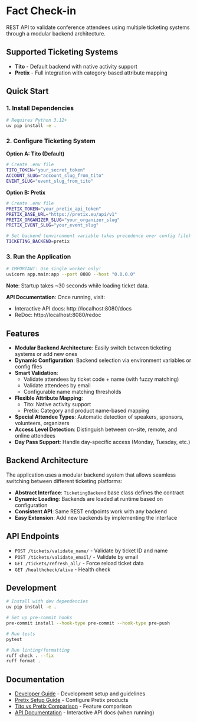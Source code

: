 # Fact Check-in

REST API to validate conference attendees using multiple ticketing systems through a modular backend architecture.

## Supported Ticketing Systems

- **Tito** - Default backend with native activity support
- **Pretix** - Full integration with category-based attribute mapping

## Quick Start

### 1. Install Dependencies
```bash
# Requires Python 3.12+
uv pip install -e .
```

### 2. Configure Ticketing System

**Option A: Tito (Default)**
```bash
# Create .env file
TITO_TOKEN="your_secret_token"
ACCOUNT_SLUG="account_slug_from_tito"
EVENT_SLUG="event_slug_from_tito"
```

**Option B: Pretix**
```bash
# Create .env file
PRETIX_TOKEN="your_pretix_api_token"
PRETIX_BASE_URL="https://pretix.eu/api/v1"
PRETIX_ORGANIZER_SLUG="your_organizer_slug"
PRETIX_EVENT_SLUG="your_event_slug"

# Set backend (environment variable takes precedence over config file)
TICKETING_BACKEND=pretix
```

### 3. Run the Application
```bash
# IMPORTANT: Use single worker only!
uvicorn app.main:app --port 8080 --host "0.0.0.0"
```

**Note**: Startup takes ~30 seconds while loading ticket data.

**API Documentation**: Once running, visit:
- Interactive API docs: http://localhost:8080/docs
- ReDoc: http://localhost:8080/redoc

## Features

- **Modular Backend Architecture**: Easily switch between ticketing systems or add new ones
- **Dynamic Configuration**: Backend selection via environment variables or config files
- **Smart Validation**: 
  - Validate attendees by ticket code + name (with fuzzy matching)
  - Validate attendees by email
  - Configurable name matching thresholds
- **Flexible Attribute Mapping**: 
  - Tito: Native activity support
  - Pretix: Category and product name-based mapping
- **Special Attendee Types**: Automatic detection of speakers, sponsors, volunteers, organizers
- **Access Level Detection**: Distinguish between on-site, remote, and online attendees
- **Day Pass Support**: Handle day-specific access (Monday, Tuesday, etc.)

## Backend Architecture

The application uses a modular backend system that allows seamless switching between different ticketing platforms:

- **Abstract Interface**: `TicketingBackend` base class defines the contract
- **Dynamic Loading**: Backends are loaded at runtime based on configuration
- **Consistent API**: Same REST endpoints work with any backend
- **Easy Extension**: Add new backends by implementing the interface

## API Endpoints

- `POST /tickets/validate_name/` - Validate by ticket ID and name
- `POST /tickets/validate_email/` - Validate by email
- `GET /tickets/refresh_all/` - Force reload ticket data
- `GET /healthcheck/alive` - Health check

## Development

```bash
# Install with dev dependencies
uv pip install -e .

# Set up pre-commit hooks
pre-commit install --hook-type pre-commit --hook-type pre-push

# Run tests
pytest

# Run linting/formatting
ruff check . --fix
ruff format .
```

## Documentation

- [Developer Guide](DEVELOPER.md) - Development setup and guidelines
- [Pretix Setup Guide](docs/PRETIX_SETUP_GUIDE.md) - Configure Pretix products
- [Tito vs Pretix Comparison](docs/TITO_PRETIX_COMPARISON.md) - Feature comparison
- [API Documentation](http://localhost:8080/docs) - Interactive API docs (when running)
